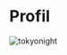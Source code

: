 # Profil
![tokyonight](https://github-readme-stats.vercel.app/api?username=anuraghazra&theme=dark&show_icons=true)

